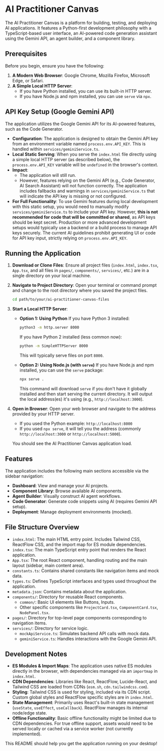 
# AI Practitioner Canvas

The AI Practitioner Canvas is a platform for building, testing, and deploying AI applications. It features a Python-first development philosophy with a TypeScript-based user interface, an AI-powered code generation assistant using the Gemini API, an agent builder, and a component library.

## Prerequisites

Before you begin, ensure you have the following:

1.  **A Modern Web Browser**: Google Chrome, Mozilla Firefox, Microsoft Edge, or Safari.
2.  **A Simple Local HTTP Server**:
    *   If you have Python installed, you can use its built-in HTTP server.
    *   If you have Node.js and npm installed, you can use `serve` via `npx`.

## API Key Setup (Google Gemini API)

The application utilizes the Google Gemini API for its AI-powered features, such as the Code Generator.

*   **Configuration**: The application is designed to obtain the Gemini API key from an environment variable named `process.env.API_KEY`. This is handled within `services/geminiService.ts`.
*   **Local Static Serving**: When you serve the `index.html` file directly using a simple local HTTP server (as described below), the `process.env.API_KEY` variable will be `undefined` in the browser's context.
*   **Impact**:
    *   The application will still run.
    *   However, features relying on the Gemini API (e.g., Code Generator, AI Search Assistant) will not function correctly. The application includes fallbacks and warnings in `services/geminiService.ts` that will indicate the API key is missing or not configured.
*   **For Full Functionality**: To use Gemini features during local development with this static setup, you would need to manually modify `services/geminiService.ts` to include your API key. However, **this is not recommended for code that will be committed or shared**, as API keys should be kept secret. Production or more advanced development setups would typically use a backend or a build process to manage API keys securely. The current AI guidelines prohibit generating UI or code for API key input, strictly relying on `process.env.API_KEY`.

## Running the Application

1.  **Download or Clone Files**: Ensure all project files (`index.html`, `index.tsx`, `App.tsx`, and all files in `pages/`, `components/`, `services/`, etc.) are in a single directory on your local machine.

2.  **Navigate to Project Directory**: Open your terminal or command prompt and change to the root directory where you saved the project files.
    ```bash
    cd path/to/your/ai-practitioner-canvas-files
    ```

3.  **Start a Local HTTP Server**:

    *   **Option 1: Using Python**
        If you have Python 3 installed:
        ```bash
        python3 -m http.server 8000
        ```
        If you have Python 2 installed (less common now):
        ```bash
        python -m SimpleHTTPServer 8000
        ```
        This will typically serve files on port `8000`.

    *   **Option 2: Using Node.js (with `serve`)**
        If you have Node.js and npm installed, you can use the `serve` package:
        ```bash
        npx serve .
        ```
        This command will download `serve` if you don't have it globally installed and then start serving the current directory. It will output the local address(es) it's using (e.g., `http://localhost:3000`).

4.  **Open in Browser**:
    Open your web browser and navigate to the address provided by your HTTP server.
    *   If you used the Python example: `http://localhost:8000`
    *   If you used `npx serve`, it will tell you the address (commonly `http://localhost:3000` or `http://localhost:5000`).

    You should see the AI Practitioner Canvas application load.

## Features

The application includes the following main sections accessible via the sidebar navigation:

*   **Dashboard**: View and manage your AI projects.
*   **Component Library**: Browse available AI components.
*   **Agent Builder**: Visually construct AI agent workflows.
*   **Code Generator**: Generate code snippets using AI (requires Gemini API setup).
*   **Deployment**: Manage deployment environments (mocked).

## File Structure Overview

*   `index.html`: The main HTML entry point. Includes Tailwind CSS, ReactFlow CSS, and the import map for ES module dependencies.
*   `index.tsx`: The main TypeScript entry point that renders the React application.
*   `App.tsx`: The root React component, handling routing and the main layout (sidebar, main content area).
*   `constants.ts`: Contains shared constants like navigation items and mock data.
*   `types.ts`: Defines TypeScript interfaces and types used throughout the application.
*   `metadata.json`: Contains metadata about the application.
*   `components/`: Directory for reusable React components.
    *   `common/`: Basic UI elements like Buttons, Inputs.
    *   Other specific components like `ProjectCard.tsx`, `ComponentCard.tsx`, `NodePanel.tsx`.
*   `pages/`: Directory for top-level page components corresponding to navigation items.
*   `services/`: Directory for service logic.
    *   `mockApiService.ts`: Simulates backend API calls with mock data.
    *   `geminiService.ts`: Handles interactions with the Google Gemini API.

## Development Notes

*   **ES Modules & Import Maps**: The application uses native ES modules directly in the browser, with dependencies managed via an `importmap` in `index.html`.
*   **CDN Dependencies**: Libraries like React, ReactFlow, Lucide-React, and Tailwind CSS are loaded from CDNs (`esm.sh`, `cdn.tailwindcss.com`).
*   **Styling**: Tailwind CSS is used for styling, included via its CDN script. Custom global styles and ReactFlow specific styles are in `index.html`.
*   **State Management**: Primarily uses React's built-in state management (`useState`, `useEffect`, `useCallback`). ReactFlow manages its internal node/edge state.
*   **Offline Functionality**: Basic offline functionality might be limited due to CDN dependencies. For true offline support, assets would need to be served locally or cached via a service worker (not currently implemented).

This README should help you get the application running on your desktop!
